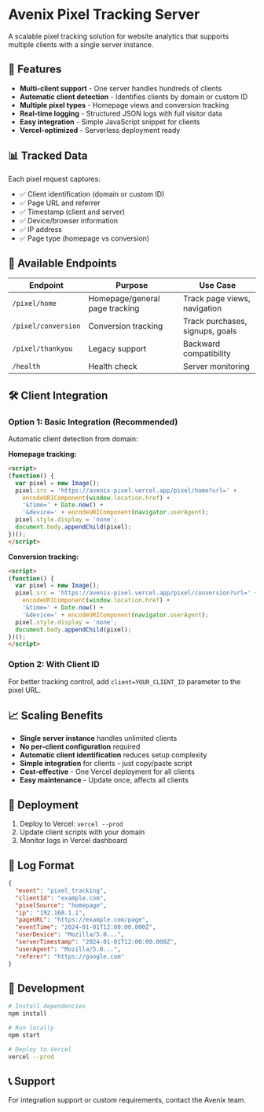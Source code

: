 # Avenix Pixel Tracking Server

A scalable pixel tracking solution for website analytics that supports multiple clients with a single server instance.

## 🚀 Features

- **Multi-client support** - One server handles hundreds of clients
- **Automatic client detection** - Identifies clients by domain or custom ID
- **Multiple pixel types** - Homepage views and conversion tracking
- **Real-time logging** - Structured JSON logs with full visitor data
- **Easy integration** - Simple JavaScript snippet for clients
- **Vercel-optimized** - Serverless deployment ready

## 📊 Tracked Data

Each pixel request captures:
- ✅ Client identification (domain or custom ID)
- ✅ Page URL and referrer
- ✅ Timestamp (client and server)
- ✅ Device/browser information
- ✅ IP address
- ✅ Page type (homepage vs conversion)

## 🔗 Available Endpoints

| Endpoint | Purpose | Use Case |
|----------|---------|-----------|
| `/pixel/home` | Homepage/general page tracking | Track page views, navigation |
| `/pixel/conversion` | Conversion tracking | Track purchases, signups, goals |
| `/pixel/thankyou` | Legacy support | Backward compatibility |
| `/health` | Health check | Server monitoring |

## 🛠 Client Integration

### Option 1: Basic Integration (Recommended)
Automatic client detection from domain:

**Homepage tracking:**
```html
<script>
(function() {
  var pixel = new Image();
  pixel.src = 'https://avenix-pixel.vercel.app/pixel/home?url=' + 
    encodeURIComponent(window.location.href) + 
    '&time=' + Date.now() + 
    '&device=' + encodeURIComponent(navigator.userAgent);
  pixel.style.display = 'none';
  document.body.appendChild(pixel);
})();
</script>
```

**Conversion tracking:**
```html
<script>
(function() {
  var pixel = new Image();
  pixel.src = 'https://avenix-pixel.vercel.app/pixel/conversion?url=' + 
    encodeURIComponent(window.location.href) + 
    '&time=' + Date.now() + 
    '&device=' + encodeURIComponent(navigator.userAgent);
  pixel.style.display = 'none';
  document.body.appendChild(pixel);
})();
</script>
```

### Option 2: With Client ID
For better tracking control, add `client=YOUR_CLIENT_ID` parameter to the pixel URL.

## 📈 Scaling Benefits

- **Single server instance** handles unlimited clients
- **No per-client configuration** required
- **Automatic client identification** reduces setup complexity
- **Simple integration** for clients - just copy/paste script
- **Cost-effective** - One Vercel deployment for all clients
- **Easy maintenance** - Update once, affects all clients

## 🚀 Deployment

1. Deploy to Vercel: `vercel --prod`
2. Update client scripts with your domain
3. Monitor logs in Vercel dashboard

## 📝 Log Format

```json
{
  "event": "pixel_tracking",
  "clientId": "example.com",
  "pixelSource": "homepage",
  "ip": "192.168.1.1",
  "pageURL": "https://example.com/page",
  "eventTime": "2024-01-01T12:00:00.000Z",
  "userDevice": "Mozilla/5.0...",
  "serverTimestamp": "2024-01-01T12:00:00.000Z",
  "userAgent": "Mozilla/5.0...",
  "referer": "https://google.com"
}
```

## 🔧 Development

```bash
# Install dependencies
npm install

# Run locally
npm start

# Deploy to Vercel
vercel --prod
```

## 📞 Support

For integration support or custom requirements, contact the Avenix team. 
